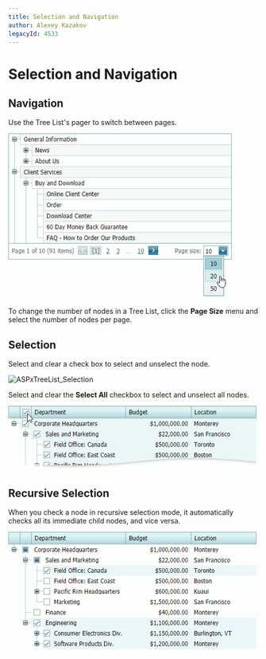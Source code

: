 ```yaml
---
title: Selection and Navigation
author: Alexey Kazakov
legacyId: 4533
---
```

# Selection and Navigation
## Navigation
Use the Tree List's pager to switch between pages.

![ASPxTreeList_Paging](../../../images/img7367.png)

To change the number of nodes in a Tree List, click the **Page Size** menu and select the number of nodes per page.

## Selection

Select and clear a check box to select and unselect the node. 

![ASPxTreeList_Selection](../../../images/img7368.png)


Select and clear the **Select All** checkbox to select and unselect all nodes. 

![tree-list-select-all](../../../images/tree-list-select-all.png)

## Recursive Selection

When you check a node in recursive selection mode, it automatically checks all its immediate child nodes, and vice versa.

![tree-list-recursive-selection](../../../images/tree-list-select-recursive.png)
